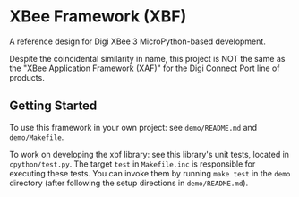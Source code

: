 # XBee Framework (XBF)

A reference design for Digi XBee 3 MicroPython-based development.

Despite the coincidental similarity in name, this project is NOT the same as the
"XBee Application Framework (XAF)" for the Digi Connect Port line of products.

## Getting Started

To use this framework in your own project: see `demo/README.md` and `demo/Makefile`.

To work on developing the xbf library: see this library's unit tests, located in `cpython/test.py`.
The target `test` in `Makefile.inc` is responsible for executing these tests. You can invoke them
by running `make test` in the `demo` directory (after following the setup directions in `demo/README.md`).
